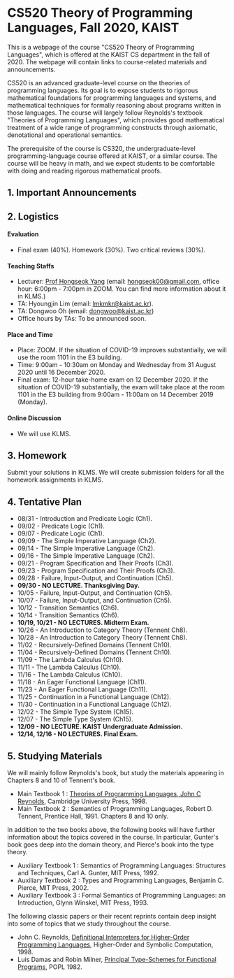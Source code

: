 # CS520 Theory of Programming Languages, Fall 2020, KAIST 

This is a webpage of the course "CS520 Theory of Programming Languages", which is offered at the KAIST CS department in the fall of 2020. The webpage will contain links to course-related materials and announcements.

CS520 is an advanced graduate-level course on the theories of programming languages. Its goal is to expose students to rigorous mathematical foundations for programming languages and systems, and mathematical techniques for formally reasoning about  programs written in those languages. The course will largely follow Reynolds's textbook "Theories of Programming Languages", which provides good mathematical treatment of a wide range of programming constructs through axiomatic, denotational and operational semantics. 

The prerequisite of the course is CS320, the undergraduate-level programming-language course offered at KAIST, or a similar course. The course will be heavy in math, and we expect students to be comfortable with doing and reading rigorous mathematical proofs. 

## 1. Important Announcements

## 2. Logistics

#### Evaluation

* Final exam (40%). Homework (30%). Two critical reviews (30%).

#### Teaching Staffs

* Lecturer: [Prof Hongseok Yang](https://cs.kaist.ac.kr/people/view?idx=552&kind=faculty&menu=160) (email: hongseok00@gmail.com, office hour: 6:00pm - 7:00pm in ZOOM. You can find more information about it in KLMS.)
* TA: Hyoungjin Lim (email: lmkmkr@kaist.ac.kr).
* TA: Dongwoo Oh (email: dongwoo@kaist.ac.kr)
* Office hours by TAs: To be announced soon.

#### Place and Time

* Place: ZOOM. If the situation of COVID-19 improves substantially, we will use the room 1101 in the E3 building.
* Time: 9:00am - 10:30am on Monday and Wednesday from 31 August 2020 until 16 December 2020.
* Final exam: 12-hour take-home exam on 12 December 2020. If the situation of COVID-19 substantially, the exam will take place 
at the room 1101 in the E3 building from 9:00am - 11:00am on 14 December 2019 (Monday).

#### Online Discussion

* We will use KLMS.

## 3. Homework

Submit your solutions in KLMS. We will create submission folders for all the homework assignments in KLMS.

## 4. Tentative Plan

* 08/31 - Introduction and Predicate Logic (Ch1).
* 09/02 - Predicate Logic (Ch1).
* 09/07 - Predicate Logic (Ch1).
* 09/09 - The Simple Imperative Language (Ch2).
* 09/14 - The Simple Imperative Language (Ch2).
* 09/16 - The Simple Imperative Language (Ch2).
* 09/21 - Program Specification and Their Proofs (Ch3). 
* 09/23 - Program Specification and Their Proofs (Ch3). 
* 09/28 - Failure, Input-Output, and Continuation (Ch5). 
* __**09/30 - NO LECTURE. Thanksgiving Day.**__
* 10/05 - Failure, Input-Output, and Continuation (Ch5). 
* 10/07 - Failure, Input-Output, and Continuation (Ch5). 
* 10/12 - Transition Semantics (Ch6). 
* 10/14 - Transition Semantics (Ch6). 
* __**10/19, 10/21 - NO LECTURES. Midterm Exam.**__
* 10/26 - An Introduction to Category Theory (Tennent Ch8). 
* 10/28 - An Introduction to Category Theory (Tennent Ch8). 
* 11/02 - Recursively-Defined Domains (Tennent Ch10). 
* 11/04 - Recursively-Defined Domains (Tennent Ch10).
* 11/09 - The Lambda Calculus (Ch10). 
* 11/11 - The Lambda Calculus (Ch10). 
* 11/16 - The Lambda Calculus (Ch10). 
* 11/18 - An Eager Functional Language (Ch11). 
* 11/23 - An Eager Functional Language (Ch11).
* 11/25 - Continuation in a Functional Language (Ch12). 
* 11/30 - Continuation in a Functional Language (Ch12). 
* 12/02 - The Simple Type System (Ch15).
* 12/07 - The Simple Type System (Ch15).
* __**12/09 - NO LECTURE. KAIST Undergraduate Admission.**__
* __**12/14, 12/16 - NO LECTURES. Final Exam.**__


## 5. Studying Materials

We will mainly follow Reynolds's book, but study the materials appearing in Chapters 8 and 10 of Tennent's book.

* Main Textbook 1 : [Theories of Programming Languages, John C Reynolds](https://www.cambridge.org/core/books/theories-of-programming-languages/19530A88F3471B2A7D9891770B21DAF9), Cambridge University Press, 1998. 
* Main Textbook 2 : Semantics of Programming Languages, Robert D. Tennent, Prentice Hall, 1991. Chapters 8 and 10 only.

In addition to the two books above, the following books will have further information about the topics covered in the course. In particular, Gunter's book goes deep into the domain theory, and Pierce's book into the type theory.

* Auxiliary Textbook 1 : Semantics of Programming Languages: Structures and Techniques, Carl A. Gunter, MIT Press, 1992.
* Auxiliary Textbook 2 : Types and Programming Languages, Benjamin C. Pierce, MIT Press, 2002.
* Auxiliary Textbook 3 : Formal Semantics of Programming Languages: an Introduction, Glynn Winskel, MIT Press, 1993.

The following classic papers or their recent reprints contain deep insight into some of topics that we study throughout the course.

* John C. Reynolds, [Definitional Interpreters for Higher-Order Programming Languages](https://doi.org/10.1023/A:1010027404223), Higher-Order and Symbolic Computation, 1998. 
* Luis Damas and Robin Milner, [Principal Type-Schemes for Functional Programs](https://dl.acm.org/citation.cfm?id=582176), POPL 1982.
